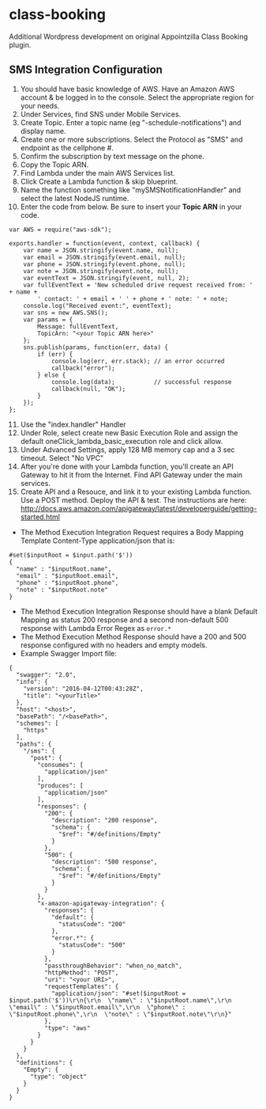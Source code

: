 # class-booking
Additional Wordpress development on original Appointzilla Class Booking plugin.

## SMS Integration Configuration

1. You should have basic knowledge of AWS. Have an Amazon AWS account & be logged in to the console. Select the appropriate region for your needs.
2. Under Services, find SNS under Mobile Services.
3. Create Topic.  Enter a topic name (eg "<mysitename>-schedule-notifications") and display name.
4. Create one or more subscriptions.  Select the Protocol as "SMS" and endpoint as the cellphone #.
5. Confirm the subscription by text message on the phone.
6. Copy the Topic ARN.
7. Find Lambda under the main AWS Services list.
8. Click Create a Lambda function & skip blueprint.
9. Name the function something like "mySMSNotificationHandler" and select the latest NodeJS runtime.
10. Enter the code from below. Be sure to insert your **Topic ARN** in your code.

```
var AWS = require("aws-sdk");

exports.handler = function(event, context, callback) {
    var name = JSON.stringify(event.name, null);
    var email = JSON.stringify(event.email, null);
    var phone = JSON.stringify(event.phone, null);
    var note = JSON.stringify(event.note, null);
    var eventText = JSON.stringify(event, null, 2);
    var fullEventText = 'New scheduled drive request received from: ' + name +
        ' contact: ' + email + ' ' + phone + ' note: ' + note;
    console.log("Received event:", eventText);
    var sns = new AWS.SNS();
    var params = {
        Message: fullEventText,
        TopicArn: "<your Topic ARN here>"
    };
    sns.publish(params, function(err, data) {
        if (err) {
            console.log(err, err.stack); // an error occurred
            callback("error");
        } else {
            console.log(data);           // successful response
            callback(null, "OK");
        }
    });
};
```

11. Use the "index.handler" Handler
12. Under Role, select create new Basic Execution Role and assign the default oneClick_lambda_basic_execution role and click allow.
13. Under Advanced Settings, apply 128 MB memory cap and a 3 sec timeout. Select "No VPC"
14. After you're done with your Lambda function, you'll create an API Gateway to hit it from the Internet. Find API Gateway under the main services.
15. Create API and a Resouce, and link it to your existing Lambda function. Use a POST method. Deploy the API & test. The instructions are here: http://docs.aws.amazon.com/apigateway/latest/developerguide/getting-started.html
  * The Method Execution Integration Request requires a Body Mapping Template Content-Type application/json that is:
```
#set($inputRoot = $input.path('$'))
{
  "name" : "$inputRoot.name",
  "email" : "$inputRoot.email",
  "phone" : "$inputRoot.phone",
  "note" : "$inputRoot.note"
}
```
  * The Method Execution Integration Response should have a blank Default Mapping as status 200 response and a second non-default 500 response with Lambda Error Regex as `error.*`
  * The Method Execution Method Response should have a 200 and 500 response configured with no headers and empty models.
  * Example Swagger Import file:
```
{
  "swagger": "2.0",
  "info": {
    "version": "2016-04-12T00:43:28Z",
    "title": "<yourTitle>"
  },
  "host": "<host>",
  "basePath": "/<basePath>",
  "schemes": [
    "https"
  ],
  "paths": {
    "/sms": {
      "post": {
        "consumes": [
          "application/json"
        ],
        "produces": [
          "application/json"
        ],
        "responses": {
          "200": {
            "description": "200 response",
            "schema": {
              "$ref": "#/definitions/Empty"
            }
          },
          "500": {
            "description": "500 response",
            "schema": {
              "$ref": "#/definitions/Empty"
            }
          }
        },
        "x-amazon-apigateway-integration": {
          "responses": {
            "default": {
              "statusCode": "200"
            },
            "error.*": {
              "statusCode": "500"
            }
          },
          "passthroughBehavior": "when_no_match",
          "httpMethod": "POST",
          "uri": "<your URI>",
          "requestTemplates": {
            "application/json": "#set($inputRoot = $input.path('$'))\r\n{\r\n  \"name\" : \"$inputRoot.name\",\r\n  \"email\" : \"$inputRoot.email\",\r\n  \"phone\" : \"$inputRoot.phone\",\r\n  \"note\" : \"$inputRoot.note\"\r\n}"
          },
          "type": "aws"
        }
      }
    }
  },
  "definitions": {
    "Empty": {
      "type": "object"
    }
  }
}
```



